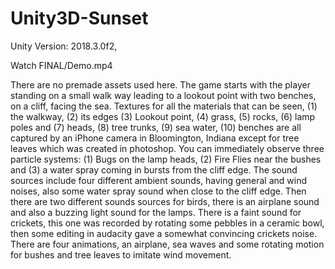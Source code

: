 # Unity3D-Sunset
Unity Version: 2018.3.0f2,

Watch FINAL/Demo.mp4

There are no premade assets used here.
The game starts with the player standing on a small walk way leading to a lookout point with two benches, on a cliff, facing the sea. Textures for all the materials that can be seen,  (1) the walkway, (2) its edges  (3) Lookout point, (4) grass, (5) rocks, (6) lamp poles and (7) heads, (8) tree trunks, (9) sea water, (10) benches are all captured by an iPhone camera in Bloomington, Indiana except for tree leaves which was created in photoshop.
You can immediately observe three particle systems: (1) Bugs on the lamp heads, (2) Fire Flies near the bushes and (3) a water spray coming in bursts from the cliff edge.
The sound sources include four different ambient sounds, having general and wind noises, also some water spray sound when close to the cliff edge. Then there are two different sounds sources for birds, there is an airplane sound and also a buzzing light sound for the lamps. There is a faint sound for crickets, this one was recorded by rotating some pebbles in a ceramic bowl, then some editing in audacity gave a somewhat convincing crickets noise.
There are four animations, an airplane, sea waves and some rotating motion for bushes and tree leaves to imitate wind movement.
